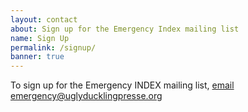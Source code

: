 ```yaml
---
layout: contact
about: Sign up for the Emergency Index mailing list
name: Sign Up
permalink: /signup/
banner: true
---
```


To sign up for the Emergency INDEX mailing list, [email emergency@uglyducklingpresse.org](mailto:emergency@uglyducklingpresse.org)

